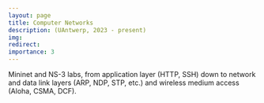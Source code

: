```yaml
---
layout: page
title: Computer Networks
description: (UAntwerp, 2023 - present)
img: 
redirect: 
importance: 3
---
```


Mininet and NS-3 labs, from application layer (HTTP, SSH) down to network and data link layers (ARP, NDP, STP, etc.) and wireless medium access (Aloha, CSMA, DCF).
